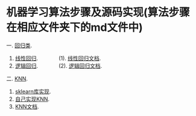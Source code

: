 # 机器学习算法步骤及源码实现(算法步骤在相应文件夹下的md文件中)

一. [回归类](https://github.com/wu-huipeng/machine-learning/tree/master/Regression%20algorithm).
1. [线性回归](https://github.com/wu-huipeng/machine-learning/blob/master/Regression%20algorithm/Univariate%20linear%20regression.py). &nbsp;&nbsp;&nbsp;&nbsp;&nbsp;&nbsp;&nbsp;&nbsp;&nbsp; &nbsp;&nbsp; (1). [线性回归文档](https://github.com/wu-huipeng/machine-learning/blob/master/Regression%20algorithm/Univariate%20linear%20regression.md).
2. [逻辑回归](https://github.com/wu-huipeng/machine-learning/blob/master/Regression%20algorithm/Logical%20regression.py).&nbsp;&nbsp;&nbsp;&nbsp;&nbsp;&nbsp;&nbsp;&nbsp;&nbsp; &nbsp;&nbsp;&nbsp;&nbsp;(2). [逻辑回归文档](https://github.com/wu-huipeng/machine-learning/blob/master/Regression%20algorithm/Logical%20regression.md).

二. [KNN](https://github.com/wu-huipeng/machine-learning/tree/master/KNN).
1. [sklearn库实现](https://github.com/wu-huipeng/machine-learning/edit/master/KNN/sklearn%20API.py).
2. [自己实现KNN](https://github.com/wu-huipeng/machine-learning/blob/master/KNN/knn.py).
3. [KNN文档](https://github.com/wu-huipeng/machine-learning/blob/master/KNN/knn.py).
